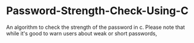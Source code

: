 # Password-Strength-Check-Using-C
An algorithm to check the strength of the password in c.
Please note that while it's good to warn users about weak or short passwords,
